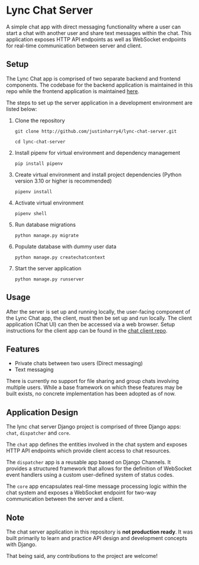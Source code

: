 # Lync Chat Server
A simple chat app with direct messaging functionality where a user can start 
a chat with another user and share text messages within the chat. This 
application exposes HTTP API endpoints as well as WebSocket endpoints for
real-time communication between server and client.


## Setup
The Lync Chat app is comprised of two separate backend and frontend components.
The codebase for the backend application is maintained in this repo while the 
frontend application is maintained [here][1].

[1]: <https://github.com/justinharry4/lync-chat-client>

The steps to set up the server application in a development environment are listed
below:

1. Clone the repository
    ```
    git clone http://github.com/justinharry4/lync-chat-server.git
    ```

    ```
    cd lync-chat-server
    ```

2. Install pipenv for virtual environment and dependency management
    ```
    pip install pipenv
    ```

3. Create virtual environment and install project dependencies
   (Python version 3.10 or higher is recommended)
    ```
    pipenv install
    ```

4. Activate virtual environment
    ```
    pipenv shell
    ```

5. Run database migrations
    ```
    python manage.py migrate
    ```

6. Populate database with dummy user data
    ```
    python manage.py createchatcontext
    ```

7. Start the server application
    ```
    python manage.py runserver
    ```

## Usage
After the server is set up and running locally, the user-facing component of the
Lync Chat app, the client, must then be set up and run locally. The client 
application (Chat UI) can then be accessed via a web browser. Setup instructions
for the client app can be found in the [chat client repo][2].

[2]: <https://github.com/justinharry4/lync-chat-client?#setup>


## Features
- Private chats between two users (Direct messaging)
- Text messaging

There is currently no support for file sharing and group chats involving multiple 
users. While a base framework on which these features may be built exists, no
concrete implementation has been adopted as of now.


## Application Design
The lync chat server Django project is comprised of three Django apps: `chat`,
`dispatcher` and `core`.

The `chat` app defines the entities involved in the chat system and exposes HTTP
API endpoints which provide client access to chat resources.

The `dispatcher` app is a reusable app based on Django Channels. It provides a 
structured framework that allows for the definition of WebSocket event handlers 
using a custom user-defined system of status codes.

The `core` app encapsulates real-time message processing logic within the chat 
system and exposes a WebSocket endpoint for two-way communication between the 
server and a client.


## Note
The chat server application in this repository is **not production ready**. It
was built primarily to learn and practice API design and development concepts
with Django.

That being said, any contributions to the project are welcome!